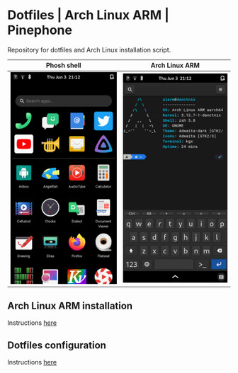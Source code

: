 # Dotfiles | Arch Linux ARM | Pinephone

Repository for dotfiles and Arch Linux installation script.


Phosh shell                |  Arch Linux ARM
:-------------------------:|:-------------------------:
![](screenshot_1.png)      |  ![](screenshot_2.png)


## Arch Linux ARM installation

Instructions [here](https://github.com/fcarp10/dotfiles-pinephone/blob/master/.script-config/README.md) 

## Dotfiles configuration 

Instructions [here](https://github.com/fcarp10/dotfiles-pinephone/blob/master/.config/README.md)
